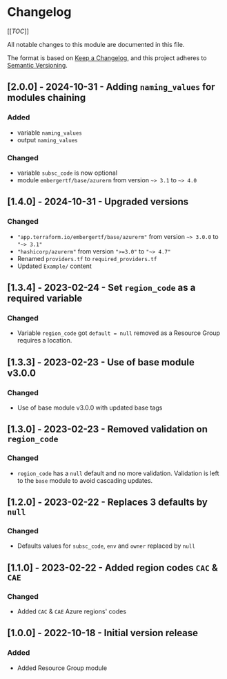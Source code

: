 # Changelog
<!-- markdownlint-disable MD024 -->

[[_TOC_]]

All notable changes to this module are documented in this file.

The format is based on [Keep a Changelog](https://keepachangelog.com/en/1.0.0/),
and this project adheres to [Semantic Versioning](https://semver.org/spec/v2.0.0.html).

<!-- ## [Unreleased]
### Added
### Changed
### Removed -->

## [2.0.0] - 2024-10-31 - Adding `naming_values` for modules chaining

### Added

- variable `naming_values`
- output `naming_values`

### Changed

- variable `subsc_code` is now optional
- module `embergertf/base/azurerm` from version `~> 3.1` to `~> 4.0`

## [1.4.0] - 2024-10-31 - Upgraded versions

### Changed

- `"app.terraform.io/embergertf/base/azurerm"` from version `~> 3.0.0` to `"~> 3.1"`
- `"hashicorp/azurerm"` from version `">=3.0"` to `"~> 4.7"`
- Renamed `providers.tf` to `required_providers.tf`
- Updated `Example/` content

## [1.3.4] - 2023-02-24 - Set `region_code` as a required variable

### Changed

- Variable `region_code` got `default = null` removed as a Resource Group requires a location.

## [1.3.3] - 2023-02-23 - Use of base module v3.0.0

### Changed

- Use of base module v3.0.0 with updated base tags

## [1.3.0] - 2023-02-23 - Removed validation on `region_code`

### Changed

- `region_code` has a `null` default and no more validation. Validation is left to the `base` module to avoid cascading updates.

## [1.2.0] - 2023-02-22 - Replaces 3 defaults by `null`

### Changed

- Defaults values for `subsc_code`, `env` and `owner` replaced by `null`

## [1.1.0] - 2023-02-22 - Added region codes `CAC` & `CAE`

### Changed

- Added `CAC` & `CAE` Azure regions' codes

## [1.0.0] - 2022-10-18 - Initial version release

### Added

- Added Resource Group module
